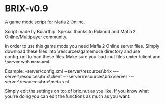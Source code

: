 # BRIX-v0.9
A game mode script for Mafia 2 Online.

Script made by Bularthip. Special thanks to Rolandd and Mafia 2 Online/Multiplayer community.

In order to use this game mode you need Mafia 2 Online server files. Simply download these files into \resources\gamemode directory and use config.xml to load these files. Make sure you load .nut files under \client and \server with meta.xml.

Example:
-server\config.xml
--server\resources\brix
---server\resources\brix\client
---server\resources\brix\server
---server\resources\brix\meta.xml

Simply edit the settings on top of brix.nut as you like. If you know what you're doing you can edit the functions as much as you want.
